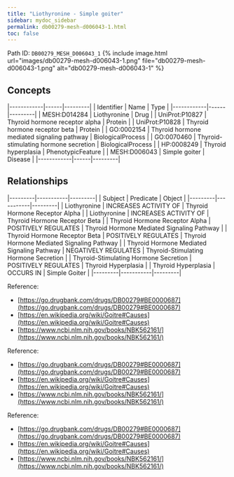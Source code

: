 ```yaml
---
title: "Liothyronine - Simple goiter"
sidebar: mydoc_sidebar
permalink: db00279-mesh-d006043-1.html
toc: false 
---
```



Path ID: `DB00279_MESH_D006043_1`
{% include image.html url="images/db00279-mesh-d006043-1.png" file="db00279-mesh-d006043-1.png" alt="db00279-mesh-d006043-1" %}

## Concepts

|------------|------|---------|
| Identifier | Name | Type    |
|------------|------|---------|
| MESH:D014284 | Liothyronine | Drug |
| UniProt:P10827 | Thyroid hormone receptor alpha | Protein |
| UniProt:P10828 | Thyroid hormone receptor beta | Protein |
| GO:0002154 | Thyroid hormone mediated signaling pathway | BiologicalProcess |
| GO:0070460 | Thyroid-stimulating hormone secretion | BiologicalProcess |
| HP:0008249 | Thyroid hyperplasia | PhenotypicFeature |
| MESH:D006043 | Simple goiter | Disease |
|------------|------|---------|

## Relationships

|---------|-----------|---------|
| Subject | Predicate | Object  |
|---------|-----------|---------|
| Liothyronine | INCREASES ACTIVITY OF | Thyroid Hormone Receptor Alpha |
| Liothyronine | INCREASES ACTIVITY OF | Thyroid Hormone Receptor Beta |
| Thyroid Hormone Receptor Alpha | POSITIVELY REGULATES | Thyroid Hormone Mediated Signaling Pathway |
| Thyroid Hormone Receptor Beta | POSITIVELY REGULATES | Thyroid Hormone Mediated Signaling Pathway |
| Thyroid Hormone Mediated Signaling Pathway | NEGATIVELY REGULATES | Thyroid-Stimulating Hormone Secretion |
| Thyroid-Stimulating Hormone Secretion | POSITIVELY REGULATES | Thyroid Hyperplasia |
| Thyroid Hyperplasia | OCCURS IN | Simple Goiter |
|---------|-----------|---------|

Reference: 
  - [https://go.drugbank.com/drugs/DB00279#BE0000687](https://go.drugbank.com/drugs/DB00279#BE0000687)
  - [https://en.wikipedia.org/wiki/Goitre#Causes](https://en.wikipedia.org/wiki/Goitre#Causes)
  - [https://www.ncbi.nlm.nih.gov/books/NBK562161/](https://www.ncbi.nlm.nih.gov/books/NBK562161/)

Reference: 
  - [https://go.drugbank.com/drugs/DB00279#BE0000687](https://go.drugbank.com/drugs/DB00279#BE0000687)
  - [https://en.wikipedia.org/wiki/Goitre#Causes](https://en.wikipedia.org/wiki/Goitre#Causes)
  - [https://www.ncbi.nlm.nih.gov/books/NBK562161/](https://www.ncbi.nlm.nih.gov/books/NBK562161/)

Reference: 
  - [https://go.drugbank.com/drugs/DB00279#BE0000687](https://go.drugbank.com/drugs/DB00279#BE0000687)
  - [https://en.wikipedia.org/wiki/Goitre#Causes](https://en.wikipedia.org/wiki/Goitre#Causes)
  - [https://www.ncbi.nlm.nih.gov/books/NBK562161/](https://www.ncbi.nlm.nih.gov/books/NBK562161/)
